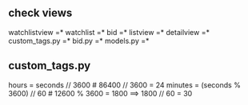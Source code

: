 ## check views
watchlistview =*
watchlist =*
bid =*
listview =*
detailview =*
custom_tags.py =*
bid.py =*
models.py =*


## custom_tags.py
hours =  seconds // 3600  # 86400 // 3600 = 24
minutes = (seconds % 3600) // 60 # 12600 % 3600 = 1800 ==> 1800 // 60 = 30




